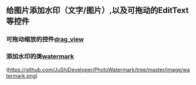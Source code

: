## 给图片添加水印（文字/图片）,以及可拖动的EditText等控件

### 可拖动缩放的控件[drag_view](https://github.com/JuShiDeveloper/PhotoWatermark/tree/master/app/src/main/java/watermark/wyf/com/watermarkdemo/drag_view)
### 添加水印的类[watermark](https://github.com/JuShiDeveloper/PhotoWatermark/tree/master/app/src/main/java/watermark/wyf/com/watermarkdemo/watermark)

(https://github.com/JuShiDeveloper/PhotoWatermark/tree/master/image/watermark.png)
